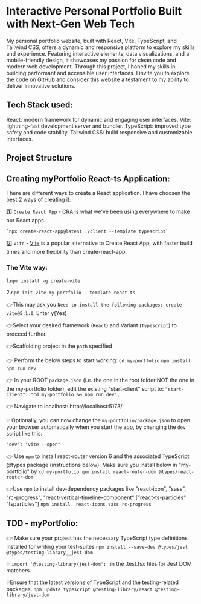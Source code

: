 # Interactive Personal Portfolio Built with Next-Gen Web Tech

My personal portfolio website, built with React, Vite, TypeScript, and Tailwind CSS, offers a dynamic and responsive platform to explore my skills and experience. Featuring interactive elements, data visualizations, and a mobile-friendly design, it showcases my passion for clean code and modern web development. Through this project, I honed my skills in building performant and accessible user interfaces. I invite you to explore the code on GitHub and consider this website a testament to my ability to deliver innovative solutions.

## Tech Stack used:

React: modern framework for dynamic and engaging user interfaces.
Vite: lightning-fast development server and bundler.
TypeScript: improved type safety and code stability.
Tailwind CSS: build responsive and customizable interfaces.

## Project Structure

## Creating myPortfolio React-ts Application:

There are different ways to create a React application. I have choosen the best 2 ways of creating it:

1️⃣ `Create React App` - CRA is what we've been using everywhere to make our React apps.

```
`npx create-react-app@latest ./client --template typescript`
```

2️⃣ `Vite` - [Vite](https://vitejs.dev/guide/) is a popular alternative to Create React App, with faster build times and more flexibility than create-react-app.

### The Vite way:

<!-- To install Vite globally: -->

1.`npm install -g create-vite`

<!-- To initialise the Vite app with React-ts : -->

2.`npm init vite my-portfolio --template react-ts`

👉This may ask you
`Need to install the following packages: create-vite@5.1.0`, Enter y(Yes)

👉Select your desired framework (`React`) and Variant (`Typescript`) to proceed further.

👉Scaffolding project in the `path` specified

👉 Perform the below steps to start working:
`cd my-portfolio`
`npm install`
`npm run dev`

👉 In your ROOT `package.json` (i.e. the one in the root folder NOT the one in the my-portfolio folder), edit the existing "start-client" script to:
`"start-client": "cd my-portfolio && npm run dev",`

👉 Navigate to localhost: http://localhost:5173/

💡 Optionally, you can now change the `my-portfolio/package.json` to open your browser automatically when you start the app, by changing the `dev` script like this:

`"dev": "vite --open"`

👉 Use `npm` to install react-router version 6 and the associated TypeScript @types package (instructions below):
Make sure you install below in "my-portfolio" by `cd my-portfolio`
`npm install react-router-dom @types/react-router-dom`

👉Use `npm` to install dev-dependency packages like "react-icon", "sass", "rc-progress", "react-vertical-timeline-component" ["react-ts-particles" "tsparticles"]
`npm install  react-icons sass rc-progress`

## TDD - myPortfolio:

👉 Make sure your project has the necessary TypeScript type definitions installed for writing your test-suites
`npm install --save-dev @types/jest @types/testing-library__jest-dom`

💡 `import '@testing-library/jest-dom'; ` in the .test.tsx files for Jest DOM matchers

💡Ensure that the latest versions of TypeScript and the testing-related packages.
`npm update typescript @testing-library/react @testing-library/jest-dom`
